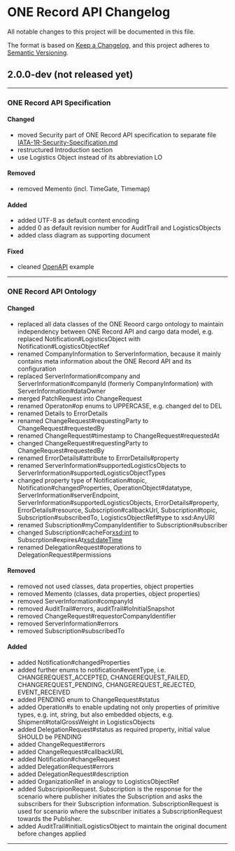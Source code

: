 # ONE Record API Changelog

All notable changes to this project will be documented in this file.

The format is based on [Keep a Changelog](https://keepachangelog.com/en/1.0.0/),
and this project adheres to [Semantic Versioning](https://semver.org/spec/v2.0.0.html).

## 2.0.0-dev (not released yet)

---

### ONE Record API Specification

#### Changed

- moved Security part of ONE Record API specification to separate file [IATA-1R-Security-Specification.md](IATA-1R-Security-Specification.md)
- restructured Introduction section
- use Logistics Object instead of its abbreviation LO

#### Removed

- removed Memento (incl. TimeGate, Timemap)
  
#### Added

- added UTF-8 as default content encoding
- added 0 as default revision number for AuditTrail and LogisticsObjects
- added class diagram as supporting document

#### Fixed

- cleaned [OpenAPI](IATA-1R-API-OpenAPI.yaml) example 

---

### ONE Record API Ontology

#### Changed 

- replaced all data classes of the ONE Reoord cargo ontology to maintain independency between ONE Record API and cargo data model, e.g. replaced Notification#LogisticsObject with Notification#LogisticsObjectRef
- renamed CompanyInformation to ServerInformation, because it mainly contains meta information about the ONE Record API and its configuration
- replaced ServerInformation#company and ServerInformation#companyId (formerly CompanyInformation) with ServerInformation#dataOwner
- merged PatchRequest into ChangeRequest
- renamed Operaton#op enums to UPPERCASE, e.g. changed del to DEL
- renamed Details to ErrorDetails
- renamed ChangeRequest#requestingParty to ChangeRequest#requestedBy
- renamed ChangeRequest#timestamp to ChangeRequest#requestedAt
- changed ChangeRequest#requestingParty<Branch> to ChangeRequest#requestedBy<LogisticsObjectRef>
- renamed ErrorDetails#attribute to ErrorDetails#property
- renamed ServerInformation#supportedLogisticsObjects to ServerInformation#supportedLogisticsObjectTypes
- changed property type of Notification#topic, Notification#changedProperties, OperationObject#datatype, ServerInformation#serverEndpoint, ServerInformation#supportedLogisticsObjects, ErrorDetails#property, ErrorDetails#resource, Subscription#callbackUrl, Subscription#topic, Subscription#subscribedTo, LogisticsObjectRef#type to xsd:AnyURI
- renamed Subscription#myCompanyIdentifier to Subscription#subscriber
- changed Subscription#cacheFor<xsd:int> to Subscrption#expiresAt<xsd:dateTime>
- renamed DelegationRequest#operations to DelegationRequest#permissions

#### Removed

- removed not used classes, data properties, object properties
- removed Memento (classes, data properties, object properties)
- removed ServerInformation#companyId
- removed AuditTrail#errors, auditTrail#loInitialSnapshot
- removed ChangeRequest#requestorCompanyIdentifier
- removed ServerInformation#errors
- removed Subscription#subscribedTo


#### Added

- added Notification#changedProperties
- added further enums to notification#eventType, i.e. CHANGEREQUEST_ACCEPTED, CHANGEREQUEST_FAILED, CHANGEREQUEST_PENDING, CHANGEREQUEST_REJECTED, EVENT_RECEIVED
- added PENDING enum to ChangeRequest#status
- added Operation#s to enable updating not only properties of primitive types, e.g. int, string, but also embedded objects, e.g. Shipment#totalGrossWeight<Value> in LogisticsObjects
- added DelegationRequest#status as required property, initial value SHOULD be PENDING
- added ChangeRequest#errors
- added ChangeRequest#callbackURL
- added Notification#changeRequest
- added DelegationRequest#errors
- added DelegationRequest#description
- added OrganizationRef in analogy to LogisticsObjectRef
- added SubscripionRequest. Subscription is the response for the scenario where publisher initiates the Subscription and asks the subscribers for their Subscription information. SubscriptionRequest is used for scenario where the subscriber initiates a SubscriptionRequest towards the Publisher.
- added AuditTrail#initialLogisticsObject to maintain the original document before changes applied
---